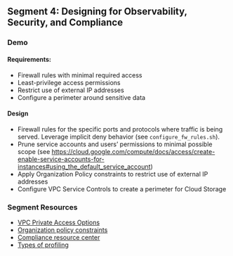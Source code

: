 ## Segment 4: Designing for Observability, Security, and Compliance

### Demo
#### Requirements: 
- Firewall rules with minimal required access
- Least-privilege access permissions
- Restrict use of external IP addresses
- Configure a perimeter around sensitive data

#### Design 
- Firewall rules for the specific ports and protocols where traffic is being served. Leverage implicit deny behavior (see `configure_fw_rules.sh`).
- Prune service accounts and users’ permissions to minimal possible scope (see https://cloud.google.com/compute/docs/access/create-enable-service-accounts-for-instances#using_the_default_service_account)
- Apply Organization Policy constraints to restrict use of external IP addresses
- Configure VPC Service Controls to create a perimeter for Cloud Storage

### Segment Resources
- [VPC Private Access Options](https://cloud.google.com/vpc/docs/private-access-options)
- [Organization policy constraints](https://cloud.google.com/resource-manager/docs/organization-policy/org-policy-constraints)
- [Compliance resource center](https://cloud.google.com/security/compliance)
- [Types of profiling](https://cloud.google.com/profiler/docs/about-profiler#types_of_profiling_available)